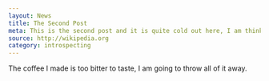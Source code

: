 ```yaml
---
layout: News
title: The Second Post
meta: This is the second post and it is quite cold out here, I am thinking to go for a coffee.
source: http://wikipedia.org
category: introspecting
---
```

The coffee I made is too bitter to taste, I am going to throw all of it away.